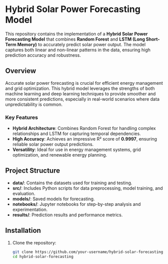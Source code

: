 # **Hybrid Solar Power Forecasting Model**

This repository contains the implementation of a **Hybrid Solar Power Forecasting Model** that combines **Random Forest** and **LSTM (Long Short-Term Memory)** to accurately predict solar power output. The model captures both linear and non-linear patterns in the data, ensuring high prediction accuracy and robustness.

## **Overview**

Accurate solar power forecasting is crucial for efficient energy management and grid optimization. This hybrid model leverages the strengths of both machine learning and deep learning techniques to provide smoother and more consistent predictions, especially in real-world scenarios where data unpredictability is common.

### **Key Features**
- **Hybrid Architecture**: Combines Random Forest for handling complex relationships and LSTM for capturing temporal dependencies.
- **High Accuracy**: Achieves an impressive R² score of **0.9997**, ensuring reliable solar power output predictions.
- **Versatility**: Ideal for use in energy management systems, grid optimization, and renewable energy planning.

## **Project Structure**
- **data/**: Contains the datasets used for training and testing.
- **src/**: Includes Python scripts for data preprocessing, model training, and evaluation.
- **models/**: Saved models for forecasting.
- **notebooks/**: Jupyter notebooks for step-by-step analysis and experimentation.
- **results/**: Prediction results and performance metrics.

## **Installation**

1. Clone the repository:
   ```bash
   git clone https://github.com/your-username/hybrid-solar-forecasting.git
   cd hybrid-solar-forecasting
